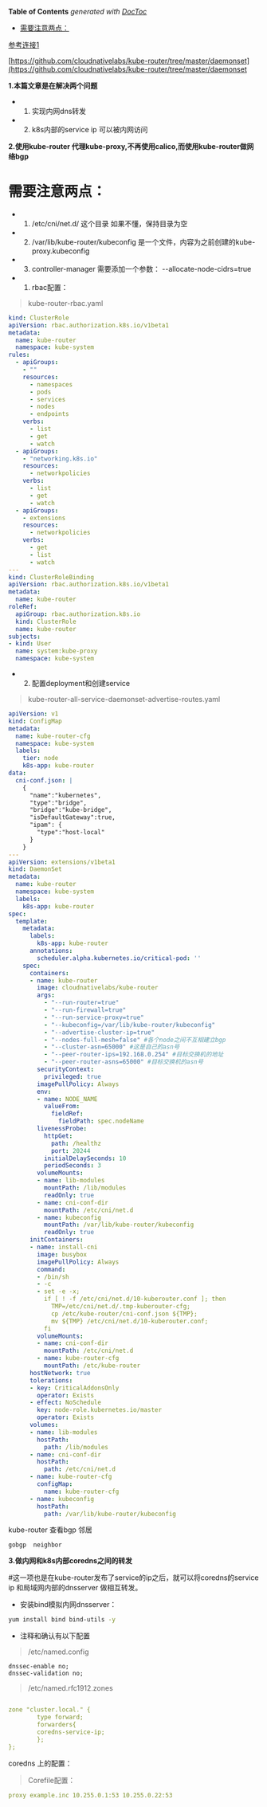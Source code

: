 <!-- START doctoc generated TOC please keep comment here to allow auto update -->
<!-- DON'T EDIT THIS SECTION, INSTEAD RE-RUN doctoc TO UPDATE -->
**Table of Contents**  *generated with [DocToc](https://github.com/thlorenz/doctoc)*

- [需要注意两点：](#%E9%9C%80%E8%A6%81%E6%B3%A8%E6%84%8F%E4%B8%A4%E7%82%B9)

<!-- END doctoc generated TOC please keep comment here to allow auto update -->

[参考连接1](http://blog.51cto.com/net592/2059315)

[https://github.com/cloudnativelabs/kube-router/tree/master/daemonset](https://github.com/cloudnativelabs/kube-router/tree/master/daemonset

**1.本篇文章是在解决两个问题**
- 1. 实现内网dns转发
- 2. k8s内部的service ip 可以被内网访问

**2.使用kube-router 代理kube-proxy,不再使用calico,而使用kube-router做网络bgp**

# 需要注意两点：

- 1. /etc/cni/net.d/ 这个目录 如果不懂，保持目录为空
- 2. /var/lib/kube-router/kubeconfig 是一个文件，内容为之前创建的kube-proxy.kubeconfig
- 3. controller-manager 需要添加一个参数：
--allocate-node-cidrs=true

- 1. rbac配置：

> kube-router-rbac.yaml

``` yaml
kind: ClusterRole
apiVersion: rbac.authorization.k8s.io/v1beta1
metadata:
  name: kube-router
  namespace: kube-system
rules:
  - apiGroups:
    - ""
    resources:
      - namespaces
      - pods
      - services
      - nodes
      - endpoints
    verbs:
      - list
      - get
      - watch
  - apiGroups:
    - "networking.k8s.io"
    resources:
      - networkpolicies
    verbs:
      - list
      - get
      - watch
  - apiGroups:
    - extensions
    resources:
      - networkpolicies
    verbs:
      - get
      - list
      - watch
---
kind: ClusterRoleBinding
apiVersion: rbac.authorization.k8s.io/v1beta1
metadata:
  name: kube-router
roleRef:
  apiGroup: rbac.authorization.k8s.io
  kind: ClusterRole
  name: kube-router
subjects:
- kind: User
  name: system:kube-proxy
  namespace: kube-system
```

- 2. 配置deployment和创建service

>kube-router-all-service-daemonset-advertise-routes.yaml

``` yaml
apiVersion: v1
kind: ConfigMap
metadata:
  name: kube-router-cfg
  namespace: kube-system
  labels:
    tier: node
    k8s-app: kube-router
data:
  cni-conf.json: |
    {
      "name":"kubernetes",
      "type":"bridge",
      "bridge":"kube-bridge",
      "isDefaultGateway":true,
      "ipam": {
        "type":"host-local"
      }
    }
---
apiVersion: extensions/v1beta1
kind: DaemonSet
metadata:
  name: kube-router
  namespace: kube-system
  labels:
    k8s-app: kube-router
spec:
  template:
    metadata:
      labels:
        k8s-app: kube-router
      annotations:
        scheduler.alpha.kubernetes.io/critical-pod: ''
    spec:
      containers:
      - name: kube-router
        image: cloudnativelabs/kube-router
        args:
          - "--run-router=true"
          - "--run-firewall=true"
          - "--run-service-proxy=true"
          - "--kubeconfig=/var/lib/kube-router/kubeconfig"
          - "--advertise-cluster-ip=true"
          - "--nodes-full-mesh=false" #各个node之间不互相建立bgp
          - "--cluster-asn=65000" #这是自己的asn号
          - "--peer-router-ips=192.168.0.254" #目标交换机的地址
          - "--peer-router-asns=65000" #目标交换机的asn号
        securityContext:
          privileged: true
        imagePullPolicy: Always
        env:
        - name: NODE_NAME
          valueFrom:
            fieldRef:
              fieldPath: spec.nodeName
        livenessProbe:
          httpGet:
            path: /healthz
            port: 20244
          initialDelaySeconds: 10
          periodSeconds: 3
        volumeMounts:
        - name: lib-modules
          mountPath: /lib/modules
          readOnly: true
        - name: cni-conf-dir
          mountPath: /etc/cni/net.d
        - name: kubeconfig
          mountPath: /var/lib/kube-router/kubeconfig
          readOnly: true
      initContainers:
      - name: install-cni
        image: busybox
        imagePullPolicy: Always
        command:
        - /bin/sh
        - -c
        - set -e -x;
          if [ ! -f /etc/cni/net.d/10-kuberouter.conf ]; then
            TMP=/etc/cni/net.d/.tmp-kuberouter-cfg;
            cp /etc/kube-router/cni-conf.json ${TMP};
            mv ${TMP} /etc/cni/net.d/10-kuberouter.conf;
          fi
        volumeMounts:
        - name: cni-conf-dir
          mountPath: /etc/cni/net.d
        - name: kube-router-cfg
          mountPath: /etc/kube-router
      hostNetwork: true
      tolerations:
      - key: CriticalAddonsOnly
        operator: Exists
      - effect: NoSchedule
        key: node-role.kubernetes.io/master
        operator: Exists
      volumes:
      - name: lib-modules
        hostPath:
          path: /lib/modules
      - name: cni-conf-dir
        hostPath:
          path: /etc/cni/net.d
      - name: kube-router-cfg
        configMap:
          name: kube-router-cfg
      - name: kubeconfig
        hostPath:
          path: /var/lib/kube-router/kubeconfig
```

kube-router 查看bgp 邻居

```
gobgp  neighbor
```

**3.做内网和k8s内部coredns之间的转发**

#这一项也是在kube-router发布了service的ip之后，就可以将coredns的service ip 和局域网内部的dnsserver 做相互转发。


- 安装bind模拟内网dnsserver：

``` bash
yum install bind bind-utils -y
```

- 注释和确认有以下配置


> /etc/named.config

```
dnssec-enable no;
dnssec-validation no;
```
> /etc/named.rfc1912.zones

``` yaml

zone "cluster.local." {
        type forward;
        forwarders{
        coredns-service-ip;
        };
};
```


coredns 上的配置：

>Corefile配置：

``` yaml
proxy example.inc 10.255.0.1:53 10.255.0.22:53
```
